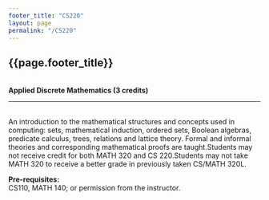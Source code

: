 ```yaml
---
footer_title: "CS220"
layout: page
permalink: "/CS220"
---
```


## {{page.footer_title}}
\
**Applied Discrete Mathematics (3 credits)**

---
\
An introduction to the mathematical structures and concepts used in computing: sets, mathematical induction, ordered sets, Boolean algebras, predicate calculus, trees, relations and lattice theory. Formal and informal theories and corresponding mathematical proofs are taught.Students may not receive credit for both MATH 320 and CS 220.Students may not take MATH 320 to receive a better grade in previously taken CS/MATH 320L.


**Pre-requisites:**
\
CS110, MATH 140; or permission from the instructor.